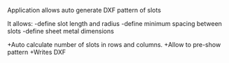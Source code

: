 
Application allows auto generate DXF pattern of slots

It allows:
-define slot length and radius
-define minimum spacing between slots
-define sheet metal dimensions

+Auto calculate number of slots in rows and columns.
+Allow to pre-show pattern
+Writes DXF
